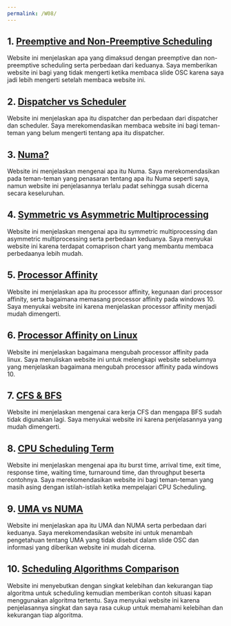 ```yaml
---
permalink: /W08/
---
```


## 1. [Preemptive and Non-Preemptive Scheduling](https://www.geeksforgeeks.org/preemptive-and-non-preemptive-scheduling/)
Website ini menjelaskan apa yang dimaksud dengan preemptive dan non-preemptive scheduling serta perbedaan dari keduanya. Saya memberikan website ini bagi yang tidak mengerti ketika membaca slide OSC karena saya jadi lebih mengerti setelah membaca website ini.

## 2. [Dispatcher vs Scheduler](https://www.geeksforgeeks.org/difference-between-dispatcher-and-scheduler/)
Website ini menjelaskan apa itu dispatcher dan perbedaan dari dispatcher dan scheduler. Saya merekomendasikan membaca website ini bagi teman-teman yang belum mengerti tentang apa itu dispatcher.

## 3. [Numa?](https://www.kernel.org/doc/html/latest/vm/numa.html)
Website ini menjelaskan mengenai apa itu Numa. Saya merekomendasikan pada teman-teman yang penasaran tentang apa itu Numa seperti saya, namun website ini penjelasannya terlalu padat sehingga susah dicerna secara keseluruhan.

## 4. [Symmetric vs Asymmetric Multiprocessing](https://www.geeksforgeeks.org/difference-between-asymmetric-and-symmetric-multiprocessing/)
Website ini menjelaskan mengenai apa itu symmetric multiprocessing dan asymmetric multiprocessing serta perbedaan keduanya. Saya menyukai website ini karena terdapat comaprison chart yang membantu membaca perbedaanya lebih mudah.

## 5. [Processor Affinity](https://www.thewindowsclub.com/processor-affinity-windows)
Website ini menjelaskan apa itu processor affinity, kegunaan dari processor affinity, serta bagaimana memasang processor affinity pada windows 10. Saya menyukai website ini karena menjelaskan processor affinity menjadi mudah dimengerti.

## 6. [Processor Affinity on Linux](https://www.addictivetips.com/ubuntu-linux-tips/set-process-affinity-on-linux/)
Website ini menjelaskan bagaimana mengubah processor affinity pada linux. Saya menuliskan website ini untuk melengkapi website sebelumnya yang menjelaskan bagaimana mengubah processor affinity pada windows 10.

## 7. [CFS & BFS](https://www.geeksforgeeks.org/completely-fair-scheduler-cfs-and-brain-fuck-scheduler-bfs/)
Website ini menjelaskan mengenai cara kerja CFS dan mengapa BFS sudah tidak digunakan lagi. Saya menyukai website ini karena penjelasannya yang mudah dimengerti.

## 8. [CPU Scheduling Term](https://afteracademy.com/blog/what-is-burst-arrival-exit-response-waiting-turnaround-time-and-throughput)
Website ini menjelaskan mengenai apa itu burst time, arrival time, exit time, response time, waiting time, turnaround time, dan throughput beserta contohnya. Saya merekomendasikan website ini bagi teman-teman yang masih asing dengan istilah-istilah ketika mempelajari CPU Scheduling.

## 9. [UMA vs NUMA](https://www.geeksforgeeks.org/difference-between-uniform-memory-access-uma-and-non-uniform-memory-access-numa/)
Website ini menjelaskan apa itu UMA dan NUMA serta perbedaan dari keduanya. Saya merekomendasikan website ini untuk menambah pengetahuan tentang UMA yang tidak disebut dalam slide OSC dan informasi yang diberikan website ini mudah dicerna.

## 10. [Scheduling Algorithms Comparison](https://www.studytonight.com/operating-system/comparision-scheduling-algorithms)
Website ini menyebutkan dengan singkat kelebihan dan kekurangan tiap algoritma untuk scheduling kemudian memberikan contoh situasi kapan menggunakan algoritma tertentu. Saya menyukai website ini karena penjelasannya singkat dan saya rasa cukup untuk memahami kelebihan dan kekurangan tiap algoritma.
